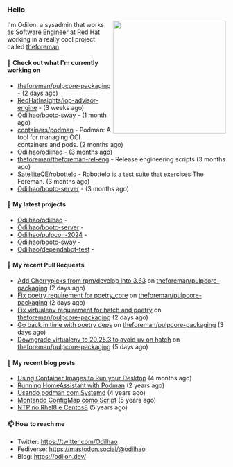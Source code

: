 ### Hello

<img align="right" src="https://avatars.githubusercontent.com/odilhao" width="260">

I'm Odilon, a sysadmin that works as Software Engineer at Red Hat working in a really cool project called [theforeman](https://theforeman.org/)

#### 👷 Check out what I'm currently working on

- [theforeman/pulpcore-packaging](https://github.com/theforeman/pulpcore-packaging) -  (2 days ago)
- [RedHatInsights/iop-advisor-engine](https://github.com/RedHatInsights/iop-advisor-engine) -  (3 weeks ago)
- [Odilhao/bootc-sway](https://github.com/Odilhao/bootc-sway) -  (1 month ago)
- [containers/podman](https://github.com/containers/podman) - Podman: A tool for managing OCI containers and pods. (2 months ago)
- [Odilhao/odilhao](https://github.com/Odilhao/odilhao) -  (3 months ago)
- [theforeman/theforeman-rel-eng](https://github.com/theforeman/theforeman-rel-eng) - Release engineering scripts (3 months ago)
- [SatelliteQE/robottelo](https://github.com/SatelliteQE/robottelo) - Robottelo is a test suite that exercises The Foreman. (3 months ago)
- [Odilhao/bootc-server](https://github.com/Odilhao/bootc-server) -  (3 months ago)

#### 🌱 My latest projects

- [Odilhao/odilhao](https://github.com/Odilhao/odilhao) - 
- [Odilhao/bootc-server](https://github.com/Odilhao/bootc-server) - 
- [Odilhao/pulpcon-2024](https://github.com/Odilhao/pulpcon-2024) - 
- [Odilhao/bootc-sway](https://github.com/Odilhao/bootc-sway) - 
- [Odilhao/dependabot-test](https://github.com/Odilhao/dependabot-test) - 

#### 🔨 My recent Pull Requests

- [Add Cherrypicks from rpm/develop into 3.63](https://github.com/theforeman/pulpcore-packaging/pull/1706) on [theforeman/pulpcore-packaging](https://github.com/theforeman/pulpcore-packaging) (2 days ago)
- [Fix poetry requirement for poetry_core](https://github.com/theforeman/pulpcore-packaging/pull/1700) on [theforeman/pulpcore-packaging](https://github.com/theforeman/pulpcore-packaging) (2 days ago)
- [Fix virtualenv requirement for hatch and poetry](https://github.com/theforeman/pulpcore-packaging/pull/1699) on [theforeman/pulpcore-packaging](https://github.com/theforeman/pulpcore-packaging) (2 days ago)
- [Go back in time with poetry deps](https://github.com/theforeman/pulpcore-packaging/pull/1698) on [theforeman/pulpcore-packaging](https://github.com/theforeman/pulpcore-packaging) (3 days ago)
- [Downgrade virtualenv to 20.25.3 to avoid uv on hatch](https://github.com/theforeman/pulpcore-packaging/pull/1695) on [theforeman/pulpcore-packaging](https://github.com/theforeman/pulpcore-packaging) (5 days ago)

#### 📜 My recent blog posts

- [Using Container Images to Run your Desktop](https://odilon.dev/2024/10/29/building-a-desktop-with-bootc/) (4 months ago)
- [Running HomeAssistant with Podman](https://odilon.dev/2022/12/20/homeassistant-with-podman/) (2 years ago)
- [Usando podman com Systemd](https://odilon.dev/2020/06/30/usando-podman-com-systemd/) (4 years ago)
- [Montando ConfigMap como Script](https://odilon.dev/2020/03/08/montando-configmap-como-script/) (5 years ago)
- [NTP no Rhel8 e Centos8](https://odilon.dev/2019/09/17/2019-09-17-ntp-rhel8-centos8/) (5 years ago)


#### 📫 How to reach me

- Twitter: https://twitter.com/Odilhao
- Fediverse: https://mastodon.social/@odilhao
- Blog: https://odilon.dev/
